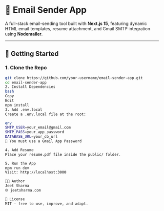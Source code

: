 # 📧 Email Sender App

A full-stack email-sending tool built with **Next.js 15**, featuring dynamic HTML email templates, resume attachment, and Gmail SMTP integration using **Nodemailer**.

---

## 🚀 Getting Started

### 1. Clone the Repo

```bash
git clone https://github.com/your-username/email-sender-app.git
cd email-sender-app
2. Install Dependencies
bash
Copy
Edit
npm install
3. Add .env.local
Create a .env.local file at the root:

env
SMTP_USER=your_email@gmail.com
SMTP_PASS=your_app_password
DATABASE_URL=your_db_url
🔐 You must use a Gmail App Password

4. Add Resume
Place your resume.pdf file inside the public/ folder.

5. Run the App
npm run dev
Visit: http://localhost:3000

👨‍💻 Author
Jeet Sharma
🌐 jeetsharma.com

📝 License
MIT — free to use, improve, and adapt.



